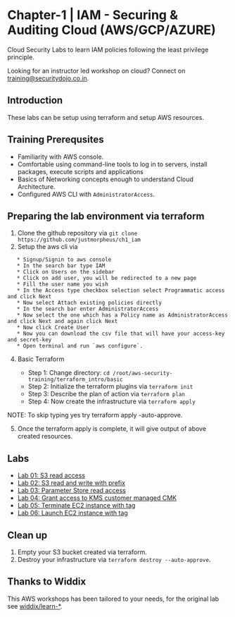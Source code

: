 # Chapter-1 | IAM - Securing & Auditing Cloud (AWS/GCP/AZURE)

Cloud Security Labs to learn IAM policies following the least privilege principle. 

Looking for an instructor led workshop on cloud? Connect on [training@securitydojo.co.in](mailto:training@securitydojo.co.in).

## Introduction

These labs can be setup using terraform and setup AWS resources.


## Training Prerequsites 

* Familiarity with AWS console.
* Comfortable using command-line tools to log in to servers, install packages, execute scripts and applications
* Basics of Networking concepts enough to understand Cloud Architecture.
* Configured AWS CLI with ```AdministratorAccess```.


## Preparing the lab environment via terraform 

1. Clone the github repository via
     ```git clone https://github.com/justmorpheus/ch1_iam```
2. Setup the aws cli via 
```* Go to browser
   * Signup/Signin to aws console
   * In the search bar type IAM
   * Click on Users on the sidebar
   * Click on add user, you will be redirected to a new page
   * Fill the user name you wish
   * In the Access type checkbox selection select Programmatic access and click Next
   * Now select Attach existing policies directly
   * In the search bar enter AdministratorAccess
   * Now select the one which has a Policy name as AdministratorAccess and click Next and again click Next
   * Now click Create User
   * Now you can download the csv file that will have your access-key and secret-key
   * Open terminal and run `aws configure`.
 ```
 4. Basic Terraform

    - Step 1: Change directory: ```cd /root/aws-security-training/terraform_intro/basic```
    - Step 2: Initialize the terraform plugins via ```terraform init```
    -  Step 3: Describe the plan of action via ```terraform plan```
    -  Step 4: Now create the infrastructure via ```terraform apply```
   
   NOTE: To skip typing yes try terraform apply -auto-approve.
   
5. Once the terraform apply is complete, it will give output of above created resources.


## Labs

* [Lab 01: S3 read access](https://github.com/justmorpheus/ch1_iam/tree/main/01-s3-read)
* [Lab 02: S3 read and write with prefix](https://github.com/justmorpheus/ch1_iam/tree/main/02-s3-prefix)
* [Lab 03: Parameter Store read access](https://github.com/justmorpheus/ch1_iam/tree/main/03-parameterstore-path)
* [Lab 04: Grant access to KMS customer managed CMK](https://github.com/justmorpheus/ch1_iam/tree/main/04-kms-cmk)
* [Lab 05: Terminate EC2 instance with tag](https://github.com/justmorpheus/ch1_iam/tree/main/05-ec2-terminate-tag)
* [Lab 06: Launch EC2 instance with tag](https://github.com/justmorpheus/ch1_iam/tree/main/06-ec2-launch-tag)

## Clean up

1. Empty your S3 bucket created via terraform.
1. Destroy your infrastructure via `terraform destroy --auto-approve`.


## Thanks to Widdix

This AWS workshops has been tailored to your needs, for the original lab see [widdix/learn-*](https://github.com/widdix?q=learn-).
